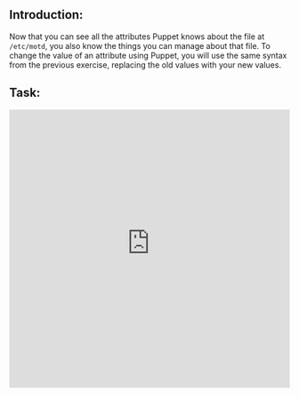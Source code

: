 &nbsp;

## Introduction:
Now that you can see all the attributes Puppet knows about the file at <code>/etc/motd</code>, you also know the things you can manage about that file. To change the value of an attribute using Puppet, you will use the same syntax from the previous exercise, replacing the old values with your new values.

## Task:
<iframe src="https://magicbox.whatsaranjit.com/syntax/modifying_attributes" width="100%" height="500px" frameborder="0" />